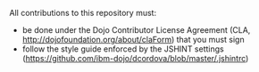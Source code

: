 All contributions to this repository must:
- be done under the Dojo Contributor License Agreement (CLA, http://dojofoundation.org/about/claForm) that you must sign
- follow the style guide enforced by the JSHINT settings (https://github.com/ibm-dojo/dcordova/blob/master/.jshintrc)

